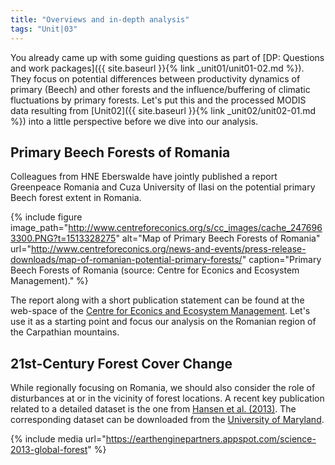 ```yaml
---
title: "Overviews and in-depth analysis"
tags: "Unit|03"
---
```



You already came up with some guiding questions as part of [DP: Questions and work packages]({{ site.baseurl }}{% link _unit01/unit01-02.md %}). They focus on potential differences between productivity dynamics of primary (Beech) and other forests and the influence/buffering of climatic fluctuations by primary forests. Let's put this and the processed MODIS data resulting from [Unit02]({{ site.baseurl }}{% link _unit02/unit02-01.md %}) into a little perspective before we dive into our analysis.

## Primary Beech Forests of Romania

Colleagues from HNE Eberswalde have jointly published a report Greenpeace Romania and Cuza University of Ilasi on the potential primary Beech forest extent in Romania. 

{% include figure image_path="http://www.centreforeconics.org/s/cc_images/cache_2476963300.PNG?t=1513328275" alt="Map of Primary Beech Forests of Romania" url="http://www.centreforeconics.org/news-and-events/press-release-downloads/map-of-romanian-potential-primary-forests/" caption="Primary Beech Forests of Romania (source: Centre for Econics and Ecosystem Management)." %}

The report along with a short publication statement can be found at the web-space of the [Centre for Econics and Ecosystem Management](http://www.centreforeconics.org/news-and-events/press-release-downloads/map-of-romanian-potential-primary-forests/). Let's use it as a starting point and focus our analysis on the Romanian region of the Carpathian mountains. 


## 21st-Century Forest Cover Change

While regionally focusing on Romania, we should also consider the role of disturbances at or in the vicinity of forest locations. A recent key publication related to a detailed dataset is the one from [Hansen et al. (2013)](http://science.sciencemag.org/content/342/6160/850). The corresponding dataset can be downloaded from the [University of Maryland](https://earthenginepartners.appspot.com/science-2013-global-forest).

{% include media url="https://earthenginepartners.appspot.com/science-2013-global-forest" %}

